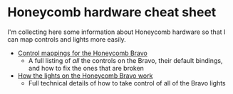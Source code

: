 # Honeycomb hardware cheat sheet

I'm collecting here some information about Honeycomb hardware so that I can map controls and lights more easily.

* [Control mappings for the Honeycomb Bravo](./bravo-controls.md)
  - A full listing of *all* the controls on the Bravo, their default bindings, and how to fix the ones that are broken
* [How the lights on the Honeycomb Bravo work](./bravo-lights.md)
  - Full technical details of how to take control of all of the Bravo lights
  